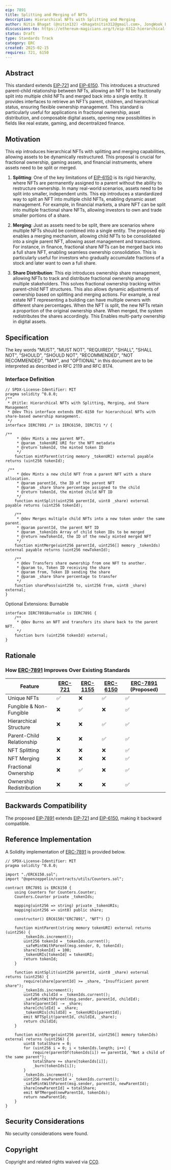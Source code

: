 ```yaml
---
eip: 7891
title: Splitting and Merging of NFTs
description: Hierarchical NFTs with Splitting and Merging
author: Nitin Bhagat (@nitin132) <bhagatnitin312@gmail.com>, JongWook Bae <bae@cwnu.ac.kr>, Su-Hyun Lee <sleepl@changwon.ac.kr>
discussions-to: https://ethereum-magicians.org/t/eip-6312-hierarchical-nfts-with-splitting-and-merging/22986
status: Draft
type: Standards Track
category: ERC
created: 2025-02-15
requires: 721, 6150
---
```


## Abstract

This standard extends [EIP-721](../EIPS/eip-721.md) and [EIP-6150](../EIPS/eip-6150.md). This introduces a structured parent-child relationship between NFTs, allowing an NFT to be fractionally split into multiple child NFTs and merged back into a single entity. It provides interfaces to retrieve an NFT’s parent, children, and hierarchical status, ensuring flexible ownership management. This standard is particularly useful for applications in fractional ownership, asset distribution, and composable digital assets, opening new possibilities in fields like real estate, gaming, and decentralized finance.

## Motivation

This eip introduces hierarchical NFTs with splitting and merging capabilities, allowing assets to be dynamically restructured. This proposal is crucial for fractional ownership, gaming assets, and financial instruments, where assets need to be split or merged. 

1. **Splitting**: One of the key limitations of [EIP-6150](../EIPS/eip-6150.md) is its rigid hierarchy, where NFTs are permanently assigned to a parent without the ability to restructure ownership. In many real-world scenarios, assets need to be split into smaller, independent units. This eip introduces a standardized way to split an NFT into multiple child NFTs, enabling dynamic asset management. For example, in financial markets, a share NFT can be split into multiple fractional share NFTs, allowing investors to own and trade smaller portions of a share.

2. **Merging**: Just as assets need to be split, there are scenarios where multiple NFTs should be combined into a single entity. The proposed eip enables a merging mechanism, allowing child NFTs to be consolidated into a single parent NFT, allowing asset management and transactions. For instance, in finance, fractional share NFTs can be merged back into a full share NFT, enabling seamless ownership consolidation. This is particularly useful for investors who gradually accumulate fractions of a stock and later want to own a full share.

3. **Share Distribution**: This eip introduces ownership share management, allowing NFTs to track and distribute fractional ownership among multiple stakeholders. This solves fractional ownership tracking within parent-child NFT structures. This also allows dynamic adjustments of ownership based on splitting and merging actions. For example, a real estate NFT representing a building can have multiple owners with different share percentages. When the NFT is split, the new NFTs retain a proportion of the original ownership share. When merged, the system redistributes the shares accordingly. This Enables multi-party ownership in digital assets.

## Specification

The key words "MUST", "MUST NOT", "REQUIRED", "SHALL", "SHALL NOT", "SHOULD", "SHOULD NOT", "RECOMMENDED", "NOT RECOMMENDED", "MAY", and "OPTIONAL" in this document are to be interpreted as described in RFC 2119 and RFC 8174.

### Interface Definition  

```solidity
// SPDX-License-Identifier: MIT
pragma solidity ^0.8.0;
/**
 * @title: Hierarchical NFTs with Splitting, Merging, and Share Management
 * @dev This interface extends ERC-6150 for hierarchical NFTs with share-based ownership management.
 */
interface IERC7891 /* is IERC6150, IERC721 */ {

/**
     * @dev Mints a new parent NFT.
     * @param _tokenURI URI for the NFT metadata
     * @return tokenId, the minted token ID
     */
    function mintParent(string memory _tokenURI) external payable returns (uint256 tokenId);

 /**
     * @dev Mints a new child NFT from a parent NFT with a share allocation.
     * @param parentId, the ID of the parent NFT
     * @param _share Share percentage assigned to the child
     * @return tokenId, the minted child NFT ID
     */     
    function mintSplit(uint256 parentId, uint8 _share) external payable returns (uint256 tokenId);

    /**
     * @dev Merges multiple child NFTs into a new token under the same parent.
     * @param parentId, the parent NFT ID
     * @param _tokenIds Array of child token IDs to be merged
     * @return newTokenId, the ID of the newly minted merged NFT
     */
    function mintMerge(uint256 parentId, uint256[] memory _tokenIds) external payable returns (uint256 newTokenId);

    /**
     * @dev Transfers share ownership from one NFT to another.
     * @param to, Token ID receiving the share
     * @param from, Token ID sending the share
     * @param _share Share percentage to transfer
     */
    function sharePass(uint256 to, uint256 from, uint8 _share) external;
}
```

Optional Extensions: Burnable

```solidity
interface IERC7891Burnable is IERC7891 {
    /**
     * @dev Burns an NFT and transfers its share back to the parent NFT.
     */
    function burn (uint256 tokenId) external;
}
```

## Rationale

### How [ERC-7891](erc-7891.md) Improves Over Existing Standards

| Feature                  | [ERC-721](../EIPS/eip-721.md) | [ERC-1155](../EIPS/eip-1155.md) | [ERC-6150](../EIPS/eip-6150.md) | [ERC-7891](erc-7891.md) (Proposed) |
|--------------------------|---------|---------|---------|------------------|
| Unique NFTs              | ✅      | ❌       | ✅       | ✅                |
| Fungible & Non-Fungible  | ❌       | ✅       | ❌       | ✅                |
| Hierarchical Structure   | ❌       | ❌       | ✅       | ✅                |
| Parent-Child Relationship | ❌       | ❌       | ✅       | ✅                |
| NFT Splitting           | ❌       | ❌       | ❌       | ✅                |
| NFT Merging             | ❌       | ❌       | ❌       | ✅                |
| Fractional Ownership    | ❌       | ✅       | ❌       | ✅                |
| Ownership Redistribution | ❌       | ❌       | ❌       | ✅                |


## Backwards Compatibility

The proposed [EIP-7891](erc-7891.md) extends [EIP-721](../EIPS/eip-721.md) and [EIP-6150](../EIPS/eip-6150.md), making it backward compatible.

## Reference Implementation

A Solidity implementation of [ERC-7891](erc-7891.md) is provided below.

```solidity
// SPDX-License-Identifier: MIT
pragma solidity ^0.8.0;

import "./ERC6150.sol";
import "@openzeppelin/contracts/utils/Counters.sol";

contract ERC7891 is ERC6150 {
    using Counters for Counters.Counter;
    Counters.Counter private _tokenIds;

    mapping(uint256 => string) private _tokenURIs;
    mapping(uint256 => uint8) public share;
    
    constructor() ERC6150("ERC7891", "NFT") {}

    function mintParent(string memory tokenURI) external returns (uint256) {
        _tokenIds.increment();
        uint256 tokenId = _tokenIds.current();
        _safeMintWithParent(msg.sender, 0, tokenId);
        share[tokenId] = 100;
        _tokenURIs[tokenId] = tokenURI;
        return tokenId;
    }

    function mintSplit(uint256 parentId, uint8 _share) external returns (uint256) {
        require(share[parentId] >= _share, "Insufficient parent share");
        _tokenIds.increment();
        uint256 childId = _tokenIds.current();
        _safeMintWithParent(msg.sender, parentId, childId);
        share[parentId] -= _share;
        share[childId] = _share;
        _tokenURIs[childId] = _tokenURIs[parentId];
        emit NFTSplit(parentId, childId, _share);
        return childId;
    }

    function mintMerge(uint256 parentId, uint256[] memory tokenIds) external returns (uint256) {
        uint8 totalShare = 0;
        for (uint256 i = 0; i < tokenIds.length; i++) {
            require(parentOf(tokenIds[i]) == parentId, "Not a child of the same parent");
            totalShare += share[tokenIds[i]];
            _burn(tokenIds[i]);
        }
        _tokenIds.increment();
        uint256 newParentId = _tokenIds.current();
        _safeMintWithParent(msg.sender, parentId, newParentId);
        share[newParentId] = totalShare;
        emit NFTMerged(newParentId, tokenIds);
        return newParentId;
    }
}
```

## Security Considerations

No security considerations were found.

## Copyright

Copyright and related rights waived via [CC0](../LICENSE.md).



